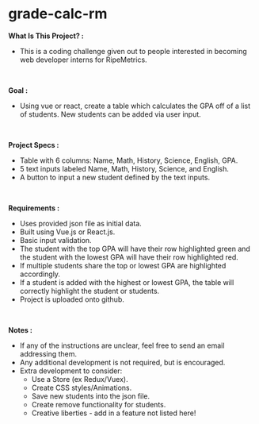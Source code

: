 # grade-calc-rm

<strong>What Is This Project? :</strong>

- This is a coding challenge given out to people interested in becoming web developer interns for RipeMetrics.

<br>

<strong>Goal :</strong>

- Using vue or react, create a table which calculates the GPA off of a list of students. New
students can be added via user input.

<br>

<strong>Project Specs :</strong>

- Table with 6 columns: Name, Math, History, Science, English, GPA.
- 5 text inputs labeled Name, Math, History, Science, and English.
- A button to input a new student defined by the text inputs.

<br>

<strong>Requirements :</strong>

- Uses provided json file as initial data.
- Built using Vue.js or React.js.
- Basic input validation.
- The student with the top GPA will have their row highlighted green and the student with
the lowest GPA will have their row highlighted red.
- If multiple students share the top or lowest GPA are highlighted accordingly.
- If a student is added with the highest or lowest GPA, the table will correctly highlight the
student or students.
- Project is uploaded onto github.

<br>

<strong>Notes :</strong>

- If any of the instructions are unclear, feel free to send an email addressing them.
- Any additional development is not required, but is encouraged.
- Extra development to consider:
  - Use a Store (ex Redux/Vuex).
  - Create CSS styles/Animations.
  - Save new students into the json file.
  - Create remove functionality for students.
  - Creative liberties - add in a feature not listed here!
